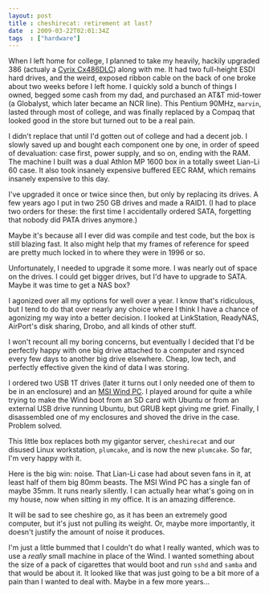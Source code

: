 ```yaml
---
layout: post
title : cheshirecat: retirement at last?
date  : 2009-03-22T02:01:34Z
tags  : ["hardware"]
---
```

When I left home for college, I planned to take my heavily, hackily upgraded
386 (actualy a [Cyrix Cx486DLC](http://en.wikipedia.org/wiki/486DLC)) along
with me.  It had two full-height ESDI hard drives, and the weird, exposed
ribbon cable on the back of one broke about two weeks before I left home.  I
quickly sold a bunch of things I owned, begged some cash from my dad, and
purchased an AT&T mid-tower (a Globalyst, which later became an NCR line).
This Pentium 90MHz, `marvin`, lasted through most of college, and was finally
replaced by a Compaq that looked good in the store but turned out to be a real
pain.

I didn't replace that until I'd gotten out of college and had a decent job.  I
slowly saved up and bought each component one by one, in order of speed of
devaluation: case first, power supply, and so on, ending with the RAM.  The
machine I built was a dual Athlon MP 1600 box in a totally sweet Lian-Li 60
case.  It also took insanely expensive buffered EEC RAM, which remains insanely
expensive to this day.

I've upgraded it once or twice since then, but only by replacing its drives.  A
few years ago I put in two 250 GB drives and made a RAID1.  (I had to place two
orders for these: the first time I accidentally ordered SATA, forgetting that
nobody did PATA drives anymore.)

Maybe it's because all I ever did was compile and test code, but the box is
still blazing fast.  It also might help that my frames of reference for speed
are pretty much locked in to where they were in 1996 or so.

Unfortunately, I needed to upgrade it some more.  I was nearly out of space
on the drives.  I could get bigger drives, but I'd have to upgrade to SATA.
Maybe it was time to get a NAS box?

I agonized over all my options for well over a year.  I know that's ridiculous,
but I tend to do that over nearly any choice where I think I have a chance of
agonizing my way into a better decision.  I looked at LinkStation, ReadyNAS,
AirPort's disk sharing, Drobo, and all kinds of other stuff.

I won't recount all my boring concerns, but eventually I decided that I'd be
perfectly happy with one big drive attached to a computer and rsynced every few
days to another big drive elsewhere.  Cheap, low tech, and perfectly effective
given the kind of data I was storing.

I ordered two USB 1T drives (later it turns out I only needed one of them to be
in an enclosure) and an [MSI Wind
PC](http://www.newegg.com/Product/Product.aspx?Item=N82E16856167032).  I played
around for quite a while trying to make the Wind boot from an SD card with
Ubuntu or from an external USB drive running Ubuntu, but GRUB kept giving me
grief.  Finally,  I disassembled one of my enclosures and shoved the drive in
the case.  Problem solved.

This little box replaces both my gigantor server, `cheshirecat` and our disused
Linux workstation, `plumcake`, and is now the new `plumcake`.  So far, I'm very
happy with it.

Here is the big win:  noise.  That Lian-Li case had about seven fans in it,
at least half of them big 80mm beasts.  The MSI Wind PC has a single fan of
maybe 35mm.  It runs nearly silently.  I can actually hear what's going on in
my house, now when sitting in my office.  It is an amazing difference.

It will be sad to see cheshire go, as it has been an extremely good computer,
but it's just not pulling its weight.  Or, maybe more importantly, it doesn't
justify the amount of noise it produces.

I'm just a little bummed that I couldn't do what I really wanted, which was to
use a *really* small machine in place of the Wind.  I wanted something about
the size of a pack of cigarettes that would boot and run `sshd` and `samba` and
that would be about it.  It looked like that was just going to be a bit more
of a pain than I wanted to deal with.  Maybe in a few more years...

